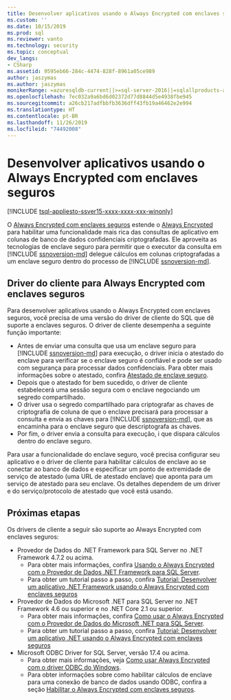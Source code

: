 ```yaml
---
title: Desenvolver aplicativos usando o Always Encrypted com enclaves seguros | Microsoft Docs
ms.custom: ''
ms.date: 10/15/2019
ms.prod: sql
ms.reviewer: vanto
ms.technology: security
ms.topic: conceptual
dev_langs:
- CSharp
ms.assetid: 9595eb66-284c-4474-828f-8961a05ce989
author: jaszymas
ms.author: jaszymas
monikerRange: =azuresqldb-current||>=sql-server-2016||=sqlallproducts-allversions||>=sql-server-linux-2017||=azuresqldb-mi-current
ms.openlocfilehash: 7ec032a9a6bd6d02372d77d8844d5e4938fbe945
ms.sourcegitcommit: a26cb217adfbbfb3636dff43fb19a46462e2e994
ms.translationtype: HT
ms.contentlocale: pt-BR
ms.lasthandoff: 11/26/2019
ms.locfileid: "74492008"
---
```

# <a name="develop-applications-using-always-encrypted-with-secure-enclaves"></a>Desenvolver aplicativos usando o Always Encrypted com enclaves seguros
[!INCLUDE [tsql-appliesto-ssver15-xxxx-xxxx-xxx-winonly](../../../includes/tsql-appliesto-ssver15-xxxx-xxxx-xxx-winonly.md)]

O [Always Encrypted com enclaves seguros](always-encrypted-enclaves.md) estende o [Always Encrypted](always-encrypted-database-engine.md) para habilitar uma funcionalidade mais rica das consultas de aplicativo em colunas de banco de dados confidenciais criptografadas. Ele aproveita as tecnologias de enclave seguro para permitir que o executor da consulta em [!INCLUDE [ssnoversion-md](../../../includes/ssnoversion-md.md)] delegue cálculos em colunas criptografadas a um enclave seguro dentro do processo de [!INCLUDE [ssnoversion-md](../../../includes/ssnoversion-md.md)].

## <a name="client-driver-for-always-encrypted-with-secure-enclaves"></a>Driver do cliente para Always Encrypted com enclaves seguros

Para desenvolver aplicativos usando o Always Encrypted com enclaves seguros, você precisa de uma versão do driver de cliente do SQL que dê suporte a enclaves seguros. O driver de cliente desempenha a seguinte função importante:
- Antes de enviar uma consulta que usa um enclave seguro para [!INCLUDE [ssnoversion-md](../../../includes/ssnoversion-md.md)] para execução, o driver inicia o atestado do enclave para verificar se o enclave seguro é confiável e pode ser usado com segurança para processar dados confidenciais. Para obter mais informações sobre o atestado, confira [Atestado de enclave seguro](always-encrypted-enclaves.md#secure-enclave-attestation).
- Depois que o atestado for bem sucedido, o driver de cliente estabelecerá uma sessão segura com o enclave negociando um segredo compartilhado.
- O driver usa o segredo compartilhado para criptografar as chaves de criptografia de coluna de que o enclave precisará para processar a consulta e envia as chaves para [!INCLUDE [ssnoversion-md](../../../includes/ssnoversion-md.md)], que as encaminha para o enclave seguro que descriptografa as chaves. 
- Por fim, o driver envia a consulta para execução, i que dispara cálculos dentro do enclave seguro.

Para usar a funcionalidade do enclave seguro, você precisa configurar seu aplicativo e o driver de cliente para habilitar cálculos de enclave ao se conectar ao banco de dados e especificar um ponto de extremidade de serviço de atestado (uma URL de atestado enclave) que aponta para um serviço de atestado para seu enclave. Os detalhes dependem de um driver e do serviço/protocolo de atestado que você está usando.

## <a name="next-steps"></a>Próximas etapas

Os drivers de cliente a seguir são suporte ao Always Encrypted com enclaves seguros:
- Provedor de Dados do .NET Framework para SQL Server no .NET Framework 4.7.2 ou acima. 
    - Para obter mais informações, confira [Usando o Always Encrypted com o Provedor de Dados .NET Framework para SQL Server](../../../relational-databases/security/encryption/develop-using-always-encrypted-with-net-framework-data-provider.md).
    - Para obter um tutorial passo a passo, confira [Tutorial: Desenvolver um aplicativo .NET Framework usando o Always Encrypted com enclaves seguros](../tutorial-always-encrypted-enclaves-develop-net-framework-apps.md)
- Provedor de Dados do Microsoft .NET para SQL Server no .NET Framework 4.6 ou superior e no .NET Core 2.1 ou superior. 
    - Para obter mais informações, confira [Como usar o Always Encrypted com o Provedor de Dados do Microsoft .NET para SQL Server](../../../connect/ado-net/sql/sqlclient-support-always-encrypted.md).
    - Para obter um tutorial passo a passo, confira [Tutorial: Desenvolver um aplicativo .NET usando o Always Encrypted com enclaves seguros](../../../connect/ado-net/sql/tutorial-always-encrypted-enclaves-develop-net-apps.md)
- Microsoft ODBC Driver for SQL Server, versão 17.4 ou acima. 
    - Para obter mais informações, veja [Como usar Always Encrypted com o driver ODBC do Windows](../../../connect/odbc/using-always-encrypted-with-the-odbc-driver.md). 
    - Para obter informações sobre como habilitar cálculos de enclave para uma conexão de banco de dados usando ODBC, confira a seção [Habilitar o Always Encrypted com enclaves seguros](../../../connect/odbc/using-always-encrypted-with-the-odbc-driver.md#enabling-always-encrypted-with-secure-enclaves).

